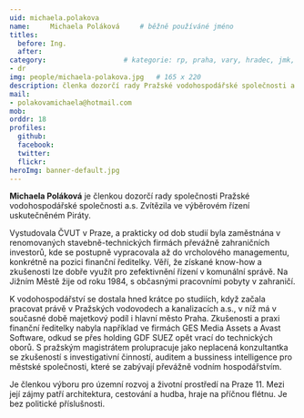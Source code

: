 ```yaml
---
uid: michaela.polakova
name:     Michaela Poláková  	# běžně používáné jméno
titles:
  before: Ing.
  after: 
category:                 	# kategorie: rp, praha, vary, hradec, jmk, senat
- dr
img: people/michaela-polakova.jpg   # 165 x 220
description: členka dozorčí rady Pražské vodohospodářské společnosti a.s.    	# kratký popis, max 160 znaků
mail:
- polakovamichaela@hotmail.com
mob:
orddr: 18
profiles:
  github:       
  facebook:    
  twitter: 		  
  flickr:		  
heroImg: banner-default.jpg  
---
```


**Michaela Poláková** je členkou dozorčí rady společnosti Pražské vodohospodářské společnosti a.s. Zvítězila ve výběrovém řízení uskutečněném Piráty.

Vystudovala ČVUT v Praze, a prakticky od dob studií byla zaměstnána v renomovaných stavebně-technických firmách převážně zahraničních investorů, kde se postupně vypracovala až do vrcholového managementu, konkrétně na pozici finanční ředitelky. Věří, že získané know-how a zkušenosti lze dobře využít pro zefektivnění řízení v komunální správě. Na Jižním Městě žije od roku 1984, s občasnými pracovními pobyty v zahraničí.

K vodohospodářství se dostala hned krátce po studiích, když začala pracovat právě v Pražských vodovodech a kanalizacích a.s., v níž má v současné době majetkový podíl i hlavní město Praha. Zkušenosti a praxi finanční ředitelky nabyla například ve firmách GES Media Assets a Avast Software, odkud se přes holding GDF SUEZ opět vrací do technických oborů. S pražským magistrátem prolupracuje jako neplacená konzultantka se zkušeností s investigativní činností, auditem a bussiness intelligence pro městské společnosti, které se zabývají převážně vodním hospodářstvím.

Je členkou výboru pro územní rozvoj a životní prostředí na Praze 11. Mezi její zájmy patří architektura, cestování a hudba, hraje na příčnou flétnu. Je bez politické příslušnosti.

